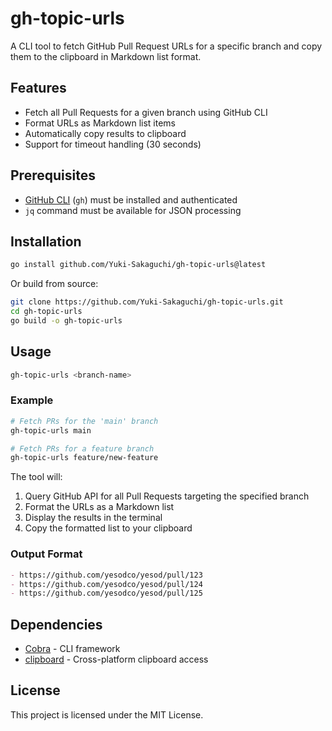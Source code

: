 # gh-topic-urls

A CLI tool to fetch GitHub Pull Request URLs for a specific branch and copy them to the clipboard in Markdown list format.

## Features

- Fetch all Pull Requests for a given branch using GitHub CLI
- Format URLs as Markdown list items
- Automatically copy results to clipboard
- Support for timeout handling (30 seconds)

## Prerequisites

- [GitHub CLI](https://cli.github.com/) (`gh`) must be installed and authenticated
- `jq` command must be available for JSON processing

## Installation

```bash
go install github.com/Yuki-Sakaguchi/gh-topic-urls@latest
```

Or build from source:

```bash
git clone https://github.com/Yuki-Sakaguchi/gh-topic-urls.git
cd gh-topic-urls
go build -o gh-topic-urls
```

## Usage

```bash
gh-topic-urls <branch-name>
```

### Example

```bash
# Fetch PRs for the 'main' branch
gh-topic-urls main

# Fetch PRs for a feature branch
gh-topic-urls feature/new-feature
```

The tool will:
1. Query GitHub API for all Pull Requests targeting the specified branch
2. Format the URLs as a Markdown list
3. Display the results in the terminal
4. Copy the formatted list to your clipboard

### Output Format

```markdown
- https://github.com/yesodco/yesod/pull/123
- https://github.com/yesodco/yesod/pull/124
- https://github.com/yesodco/yesod/pull/125
```

## Dependencies

- [Cobra](https://github.com/spf13/cobra) - CLI framework
- [clipboard](https://github.com/atotto/clipboard) - Cross-platform clipboard access

## License

This project is licensed under the MIT License.
